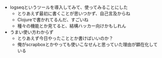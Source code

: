 - logseqというツールを導入してみて、使ってみることにした
	- とりあえず最初に書くことが思いつかず、自己言及からね
	- Clojureで書かれてるんだ、すごいね
	- 種々の機能とか見てると、結構ハッカー向けかもしれん
- うまい使い方わからず
	- とりあえず今日やったこととか書けばいいのか？
	- 俺がscrapboxとかやっても使いこなせんと思っていた理由が顕在化している